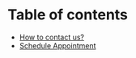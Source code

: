 # Table of contents

* [How to contact us?](README.md)
* [Schedule Appointment](schedule-appointment.md)
